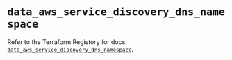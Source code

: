 # `data_aws_service_discovery_dns_namespace`

Refer to the Terraform Registory for docs: [`data_aws_service_discovery_dns_namespace`](https://registry.terraform.io/providers/hashicorp/aws/4.66.0/docs/data-sources/service_discovery_dns_namespace).
